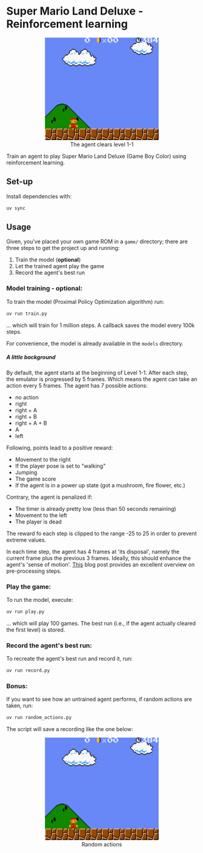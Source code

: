 # Super Mario Land Deluxe - Reinforcement learning

<div align="center">
  <figure>
      <img src="recordings/level1-1-cleared-realtime.gif" width="300" />
      <figcaption>The agent clears level 1-1</figcaption>
  </figure>
</div>

Train an agent to play Super Mario Land Deluxe (Game Boy Color) 
using reinforcement learning.

## Set-up

Install dependencies with:

```bash
uv sync
```

## Usage

Given, you've placed your own game ROM in a `game/` directory;
there are three steps to get the project up and running:

1. Train the model (**optional**)
2. Let the trained agent play the game
3. Record the agent's best run

### Model training - **optional**:

To train the model (Proximal Policy Optimization algorithm) run:

```bash
uv run train.py
```

... which will train for 1 million steps. A callback saves the model every 
100k steps.

For convenience, the model is already available in the `models` directory.

##### A little background

By default, the agent starts at the beginning of Level 1-1. After each
step, the emulator is progressed by 5 frames. Which means the agent can 
take an action every 5 frames. The agent has 7 possible actions:

- no action
- right
- right + A
- right + B
- right + A + B
- A
- left

Following, points lead to a positive reward:

- Movement to the right
- If the player pose is set to "walking"
- Jumping
- The game score
- If the agent is in a power up state (got a mushroom, fire flower, etc.)

Contrary, the agent is penalized if:

- The timer is already pretty low (less than 50 seconds remaining)
- Movement to the left
- The player is dead

The reward fo each step is clipped to the range -25 to 25 in order to
prevent extreme values.

In each time step, the agent has 4 frames at 'its disposal',
namely the current frame plus the previous 3 frames. Ideally, this should
enhance the agent's 'sense of motion'. [This](https://danieltakeshi.github.io/2016/11/25/frame-skipping-and-preprocessing-for-deep-q-networks-on-atari-2600-games/)
blog post provides an excellent overview on pre-processing steps.

### Play the game:

To run the model, execute:

```bash
uv run play.py
```

... which will play 100 games. 
The best run (i.e., if the agent actually cleared the first level)
is stored. 

### Record the agent's best run:

To recreate the agent's best run and record it, run:

```bash
uv run record.py
```

### Bonus:

If you want to see how an untrained agent performs, if random actions are 
taken, run:

```bash
uv run random_actions.py
```

The script will save a recording like the one below:

<div align="center">
  <figure>
    <img src="recordings/random_actions.gif" width="300" />
    <figcaption>Random actions</figcaption>
  </figure>
</div>
